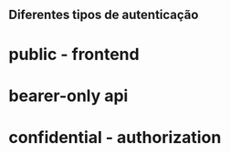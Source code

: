 ## Diferentes tipos de autenticação
# public - frontend
# bearer-only api
# confidential - authorization